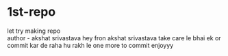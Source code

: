 # 1st-repo
let try making repo
<br>
author - akshat srivastava
hey fron akshat srivastava take care 
le bhai ek or commit kar de raha hu rakh le 
one more to commit enjoyyy
